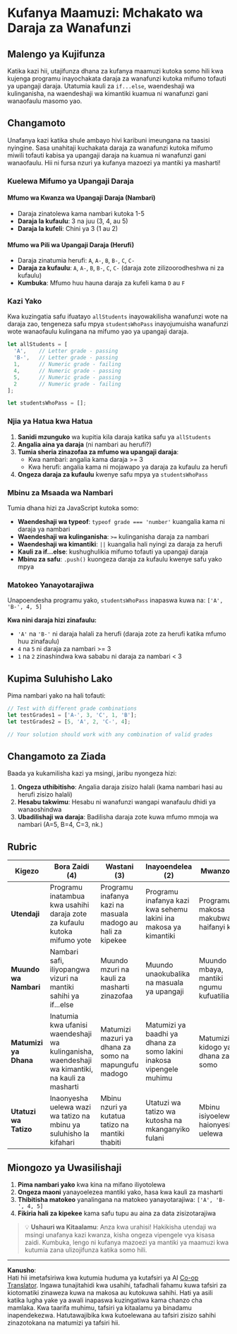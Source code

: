 <!--
CO_OP_TRANSLATOR_METADATA:
{
  "original_hash": "ffe366b2d1f037b99fbadbe1dc81083d",
  "translation_date": "2025-10-24T19:12:29+00:00",
  "source_file": "2-js-basics/3-making-decisions/assignment.md",
  "language_code": "sw"
}
-->
# Kufanya Maamuzi: Mchakato wa Daraja za Wanafunzi

## Malengo ya Kujifunza

Katika kazi hii, utajifunza dhana za kufanya maamuzi kutoka somo hili kwa kujenga programu inayochakata daraja za wanafunzi kutoka mifumo tofauti ya upangaji daraja. Utatumia kauli za `if...else`, waendeshaji wa kulinganisha, na waendeshaji wa kimantiki kuamua ni wanafunzi gani wanaofaulu masomo yao.

## Changamoto

Unafanya kazi katika shule ambayo hivi karibuni imeungana na taasisi nyingine. Sasa unahitaji kuchakata daraja za wanafunzi kutoka mifumo miwili tofauti kabisa ya upangaji daraja na kuamua ni wanafunzi gani wanaofaulu. Hii ni fursa nzuri ya kufanya mazoezi ya mantiki ya masharti!

### Kuelewa Mifumo ya Upangaji Daraja

#### Mfumo wa Kwanza wa Upangaji Daraja (Nambari)
- Daraja zinatolewa kama nambari kutoka 1-5
- **Daraja la kufaulu**: 3 na juu (3, 4, au 5)
- **Daraja la kufeli**: Chini ya 3 (1 au 2)

#### Mfumo wa Pili wa Upangaji Daraja (Herufi)
- Daraja zinatumia herufi: `A`, `A-`, `B`, `B-`, `C`, `C-`
- **Daraja za kufaulu**: `A`, `A-`, `B`, `B-`, `C`, `C-` (daraja zote zilizoorodheshwa ni za kufaulu)
- **Kumbuka**: Mfumo huu hauna daraja za kufeli kama `D` au `F`

### Kazi Yako

Kwa kuzingatia safu ifuatayo `allStudents` inayowakilisha wanafunzi wote na daraja zao, tengeneza safu mpya `studentsWhoPass` inayojumuisha wanafunzi wote wanaofaulu kulingana na mifumo yao ya upangaji daraja.

```javascript
let allStudents = [
  'A',    // Letter grade - passing
  'B-',   // Letter grade - passing  
  1,      // Numeric grade - failing
  4,      // Numeric grade - passing
  5,      // Numeric grade - passing
  2       // Numeric grade - failing
];

let studentsWhoPass = [];
```

### Njia ya Hatua kwa Hatua

1. **Sanidi mzunguko** wa kupitia kila daraja katika safu ya `allStudents`
2. **Angalia aina ya daraja** (ni nambari au herufi?)
3. **Tumia sheria zinazofaa za mfumo wa upangaji daraja**:
   - Kwa nambari: angalia kama daraja >= 3
   - Kwa herufi: angalia kama ni mojawapo ya daraja za kufaulu za herufi
4. **Ongeza daraja za kufaulu** kwenye safu mpya ya `studentsWhoPass`

### Mbinu za Msaada wa Nambari

Tumia dhana hizi za JavaScript kutoka somo:

- **Waendeshaji wa typeof**: `typeof grade === 'number'` kuangalia kama ni daraja ya nambari
- **Waendeshaji wa kulinganisha**: `>=` kulinganisha daraja za nambari
- **Waendeshaji wa kimantiki**: `||` kuangalia hali nyingi za daraja za herufi
- **Kauli za if...else**: kushughulikia mifumo tofauti ya upangaji daraja
- **Mbinu za safu**: `.push()` kuongeza daraja za kufaulu kwenye safu yako mpya

### Matokeo Yanayotarajiwa

Unapoendesha programu yako, `studentsWhoPass` inapaswa kuwa na: `['A', 'B-', 4, 5]`

**Kwa nini daraja hizi zinafaulu:**
- `'A'` na `'B-'` ni daraja halali za herufi (daraja zote za herufi katika mfumo huu zinafaulu)
- `4` na `5` ni daraja za nambari >= 3
- `1` na `2` zinashindwa kwa sababu ni daraja za nambari < 3

## Kupima Suluhisho Lako

Pima nambari yako na hali tofauti:

```javascript
// Test with different grade combinations
let testGrades1 = ['A-', 3, 'C', 1, 'B'];
let testGrades2 = [5, 'A', 2, 'C-', 4];

// Your solution should work with any combination of valid grades
```

## Changamoto za Ziada

Baada ya kukamilisha kazi ya msingi, jaribu nyongeza hizi:

1. **Ongeza uthibitisho**: Angalia daraja zisizo halali (kama nambari hasi au herufi zisizo halali)
2. **Hesabu takwimu**: Hesabu ni wanafunzi wangapi wanafaulu dhidi ya wanaoshindwa
3. **Ubadilishaji wa daraja**: Badilisha daraja zote kuwa mfumo mmoja wa nambari (A=5, B=4, C=3, nk.)

## Rubric

| Kigezo | Bora Zaidi (4) | Wastani (3) | Inayoendelea (2) | Mwanzo (1) |
|--------|----------------|-------------|------------------|------------|
| **Utendaji** | Programu inatambua kwa usahihi daraja zote za kufaulu kutoka mifumo yote | Programu inafanya kazi na masuala madogo au hali za kipekee | Programu inafanya kazi kwa sehemu lakini ina makosa ya kimantiki | Programu ina makosa makubwa au haifanyi kazi |
| **Muundo wa Nambari** | Nambari safi, iliyopangwa vizuri na mantiki sahihi ya if...else | Muundo mzuri na kauli za masharti zinazofaa | Muundo unaokubalika na masuala ya upangaji | Muundo mbaya, mantiki ngumu kufuatilia |
| **Matumizi ya Dhana** | Inatumia kwa ufanisi waendeshaji wa kulinganisha, waendeshaji wa kimantiki, na kauli za masharti | Matumizi mazuri ya dhana za somo na mapungufu madogo | Matumizi ya baadhi ya dhana za somo lakini inakosa vipengele muhimu | Matumizi kidogo ya dhana za somo |
| **Utatuzi wa Tatizo** | Inaonyesha uelewa wazi wa tatizo na mbinu ya suluhisho la kifahari | Mbinu nzuri ya kutatua tatizo na mantiki thabiti | Utatuzi wa tatizo wa kutosha na mkanganyiko fulani | Mbinu isiyoeleweka, haionyeshi uelewa |

## Miongozo ya Uwasilishaji

1. **Pima nambari yako** kwa kina na mifano iliyotolewa
2. **Ongeza maoni** yanayoelezea mantiki yako, hasa kwa kauli za masharti
3. **Thibitisha matokeo** yanalingana na matokeo yanayotarajiwa: `['A', 'B-', 4, 5]`
4. **Fikiria hali za kipekee** kama safu tupu au aina za data zisizotarajiwa

> 💡 **Ushauri wa Kitaalamu**: Anza kwa urahisi! Hakikisha utendaji wa msingi unafanya kazi kwanza, kisha ongeza vipengele vya kisasa zaidi. Kumbuka, lengo ni kufanya mazoezi ya mantiki ya maamuzi kwa kutumia zana ulizojifunza katika somo hili.

---

**Kanusho**:  
Hati hii imetafsiriwa kwa kutumia huduma ya kutafsiri ya AI [Co-op Translator](https://github.com/Azure/co-op-translator). Ingawa tunajitahidi kwa usahihi, tafadhali fahamu kuwa tafsiri za kiotomatiki zinaweza kuwa na makosa au kutokuwa sahihi. Hati ya asili katika lugha yake ya awali inapaswa kuzingatiwa kama chanzo cha mamlaka. Kwa taarifa muhimu, tafsiri ya kitaalamu ya binadamu inapendekezwa. Hatutawajibika kwa kutoelewana au tafsiri zisizo sahihi zinazotokana na matumizi ya tafsiri hii.